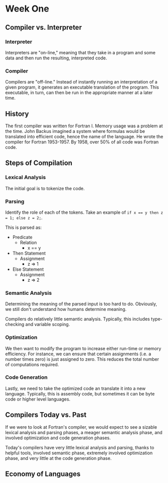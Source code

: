 # Week One

## Compiler vs. Interpreter

### Interpreter

Interpreters are "on-line," meaning that they take in a program and some data and then run the resulting, interpreted code.

### Compiler

Compilers are "off-line." Instead of instantly running an interpretation of a given program, it generates an executable translation of the program.
This executable, in turn, can then be run in the appropriate manner at a later time.

## History

The first compiler was written for Fortran I.
Memory usage was a problem at the time.
John Backus imagined a system where formulas would be translated into efficient code, hence the name of the language.
He wrote the compiler for Fortran 1953-1957.
By 1958, over 50% of all code was Fortran code.

## Steps of Compilation

### Lexical Analysis

The initial goal is to tokenize the code.

### Parsing

Identify the role of each of the tokens.
Take an example of `if x == y then z = 1; else z = 2;`.

This is parsed as:

* Predicate
  * Relation
    * x == y
* Then Statement
  * Assignment
    * z => 1
* Else Statement
  * Assignment
    * z => 2

### Semantic Analysis

Determining the meaning of the parsed input is too hard to do.
Obviously, we still don't understand how humans determine meaning.

Compilers do relatively little semantic analysis.
Typically, this includes type-checking and variable scoping.

### Optimization

We then want to modify the program to increase either run-time or memory efficiency.
For instance, we can ensure that certain assignments (i.e. a number times zero) is just assigned to zero.
This reduces the total number of computations required.

### Code Generation

Lastly, we need to take the optimized code an translate it into a new language.
Typically, this is assembly code, but sometimes it can be byte code or higher level languages.

## Compilers Today vs. Past

If we were to look at Fortran's compiler, we would expect to see a sizable lexical analysis and parsing phases, a meager semantic analysis phase, and involved optimization and code generation phases.

Today's compilers have very little lexical analysis and parsing, thanks to helpful tools, involved semantic phase, extremely involved optimization phase, and very little at the code generation phase.

## Economy of Languages
